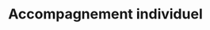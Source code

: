 ---
tags: cards
title: Accompagnement individuel
wrapColor: yellow_wrap
bgColor:  bg_yellow
textColor: blue
image: /img/accomp.png
altImage: Accompagnement individuel
jqueryClass: accompagnement
description: Vous aider par des solutions concrètes et sur mesure
descriptionListItem: ["Gestion de carrière","Projet de transition professionnelle", "Gestion d’une problématique au travail","Souffrance au travail"]
---